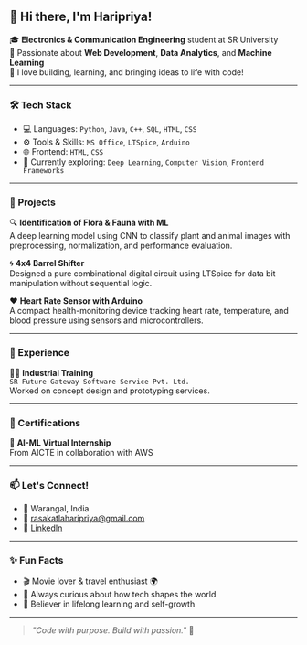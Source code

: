 ## 👋 Hi there, I'm Haripriya!

🎓 **Electronics & Communication Engineering** student at SR University  
🌱 Passionate about **Web Development**, **Data Analytics**, and **Machine Learning**  
🚀 I love building, learning, and bringing ideas to life with code!

---

### 🛠️ Tech Stack
- 💻 Languages: `Python`, `Java`, `C++`, `SQL`, `HTML`, `CSS`
- ⚙️ Tools & Skills: `MS Office`,  `LTSpice`, `Arduino`
- 🌐 Frontend: `HTML`, `CSS`
- 🧠 Currently exploring: `Deep Learning`, `Computer Vision`, `Frontend Frameworks`

---

### 📂 Projects

🔍 **Identification of Flora & Fauna with ML**  
A deep learning model using CNN to classify plant and animal images with preprocessing, normalization, and performance evaluation.

🌀 **4x4 Barrel Shifter**  
Designed a pure combinational digital circuit using LTSpice for data bit manipulation without sequential logic.

❤️ **Heart Rate Sensor with Arduino**  
A compact health-monitoring device tracking heart rate, temperature, and blood pressure using sensors and microcontrollers.

---

### 💼 Experience

👩‍💻 **Industrial Training**  
`SR Future Gateway Software Service Pvt. Ltd.`  
Worked on concept design and prototyping services.

---

### 🏅 Certifications

🧠 **AI-ML Virtual Internship**  
From AICTE in collaboration with AWS

---

### 📫 Let's Connect!

- 📍 Warangal, India  
- 📧 [rasakatlaharipriya@gmail.com](mailto:rasakatlaharipriya@gmail.com)  
- 🔗 [LinkedIn](https://www.linkedin.com/in/r-hari-priya-2b33b0235)

---

### ✨ Fun Facts

- 🎬 Movie lover & travel enthusiast 🌍  
- 🧠 Always curious about how tech shapes the world  
- 🌟 Believer in lifelong learning and self-growth

---

> _"Code with purpose. Build with passion."_ 💜


